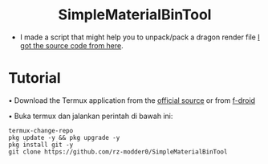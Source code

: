 <H1 align="center">SimpleMaterialBinTool</H1>

* I made a script that might help you to unpack/pack a dragon render file [I got the source code from here](https://github.com/ddf8196/MaterialBinTool).

# Tutorial

• Download the Termux application from the [official source]() or from [f-droid]()

• Buka termux dan jalankan perintah di bawah ini:
```
termux-change-repo
pkg update -y && pkg upgrade -y
pkg install git -y
git clone https://github.com/rz-modder0/SimpleMaterialBinTool
```


